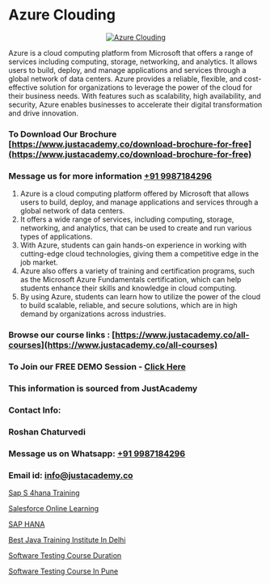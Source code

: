 # Azure Clouding

<p align="center">
  <a href="https://justacademy.co/course-detail/microsoft-azure-training">
    <img src="https://justacademy.co/storage2/course_image/1708336833_course_image.png" alt="Azure Clouding">
  </a>
</p>


Azure is a cloud computing platform from Microsoft that offers a range of services including computing, storage, networking, and analytics. It allows users to build, deploy, and manage applications and services through a global network of data centers. Azure provides a reliable, flexible, and cost-effective solution for organizations to leverage the power of the cloud for their business needs. With features such as scalability, high availability, and security, Azure enables businesses to accelerate their digital transformation and drive innovation. 
### To Download Our Brochure [https://www.justacademy.co/download-brochure-for-free](https://www.justacademy.co/download-brochure-for-free)
### Message us for more information [+91 9987184296](https://api.whatsapp.com/send?phone=919987184296)
1) Azure is a cloud computing platform offered by Microsoft that allows users to build, deploy, and manage applications and services through a global network of data centers.
2) It offers a wide range of services, including computing, storage, networking, and analytics, that can be used to create and run various types of applications.
3) With Azure, students can gain hands-on experience in working with cutting-edge cloud technologies, giving them a competitive edge in the job market.
4) Azure also offers a variety of training and certification programs, such as the Microsoft Azure Fundamentals certification, which can help students enhance their skills and knowledge in cloud computing.
5) By using Azure, students can learn how to utilize the power of the cloud to build scalable, reliable, and secure solutions, which are in high demand by organizations across industries.

### Browse our course links : [https://www.justacademy.co/all-courses](https://www.justacademy.co/all-courses) 
### To Join our FREE DEMO Session - [Click Here](https://www.justacademy.co/register-for-course-demo)


### This information is sourced from JustAcademy
### Contact Info:
### Roshan Chaturvedi
### Message us on Whatsapp: [+91 9987184296](https://api.whatsapp.com/send?phone=919987184296)
### Email id: [info@justacademy.co](mailto:info@justacademy.co)
                
[Sap S 4hana Training](https://www.linkedin.com/pulse/sap-4hana-training-justacademy-beangaluru-nnyac/)

[Salesforce Online Learning](https://www.linkedin.com/pulse/salesforce-online-learning-justacademy-qashc?trackingId=7q8%2F04vJL9xGAVB8Edjzog%3D%3D&lipi=urn%3Ali%3Apage%3Ad_flagship3_company_admin%3B1%2Fxl0s9nR82%2ByDHotTO0eg%3D%3D)

[SAP HANA](https://medium.com/@negishivu99/sap-hana-e836d44e24ef)

[Best Java Training Institute In Delhi](https://medium.com/@shivamja27/best-java-training-institute-in-delhi-ef5a9202d38a)

[Software Testing Course Duration](https://justacademyin.github.io/justacademy/software-testing-course-duration)

[Software Testing Course In Pune](https://justacademyin.github.io/justacademy/software-testing-course-in-pune)

